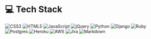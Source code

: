 # 💻 Tech Stack

![CSS3](https://img.shields.io/badge/CSS3-%231572B6.svg?&style=for-the-badge&logo=css3&logoColor=white) ![HTML5](https://img.shields.io/badge/HTML5-%23E34F26.svg?style=for-the-badge&logo=html5&logoColor=white) ![JavaScript](https://img.shields.io/badge/JavaScript-%23323330.svg?style=for-the-badge&logo=javascript&logoColor=%23F7DF1E) ![jQuery](https://img.shields.io/badge/jQuery-%230769AD.svg?style=for-the-badge&logo=jquery&logoColor=white) ![Python](https://img.shields.io/badge/Python-3670A0?style=for-the-badge&logo=python&logoColor=ffdd54) ![Django](https://img.shields.io/badge/Django-%23092E20.svg?style=for-the-badge&logo=django&logoColor=white) ![Ruby](https://img.shields.io/badge/Ruby-%23CC342D.svg?style=for-the-badge-flat&logo=ruby&logoColor=white) ![Postgres](https://img.shields.io/badge/Postgres-%23316192.svg?&style=for-the-badge&logo=Postgresql&logoColor=white) ![Heroku](https://img.shields.io/badge/Heroku-%23430098.svg?style=for-the-badge&logo=heroku&logoColor=white) ![AWS](https://img.shields.io/badge/AWS-%23FF9900.svg?style=for-the-badge&logo=amazon-aws&logoColor=white) ![Jira](https://img.shields.io/badge/Jira-%230A0FFF.svg?style=for-the-badge&logo=jira&logoColor=white) ![Markdown](https://img.shields.io/badge/Markdown-%23000000.svg?style=for-the-badge&logo=markdown&logoColor=white)

<!--
**Ryael/ryael** is a ✨ _special_ ✨ repository because its `README.md` (this file) appears on your GitHub profile.

Here are some ideas to get you started:

- 🔭 I’m currently working on ...
- 🌱 I’m currently learning ...
- 👯 I’m looking to collaborate on ...
- 🤔 I’m looking for help with ...
- 💬 Ask me about ...
- 📫 How to reach me: ...
- 😄 Pronouns: ...
- ⚡ Fun fact: ...
-->
